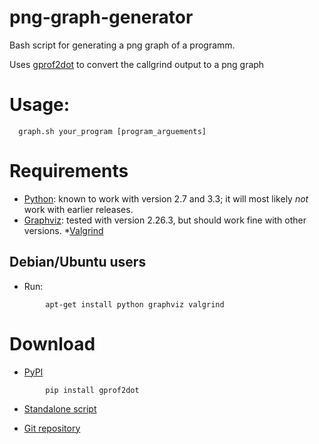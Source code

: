 # png-graph-generator
Bash script for generating a png graph of a programm. 

Uses [gprof2dot](https://github.com/jrfonseca/gprof2dot) to convert the callgrind output to a png graph


# Usage:

```
  graph.sh your_program [program_arguements]
```

# Requirements

  * [Python](http://www.python.org/download/): known to work with version 2.7 and 3.3; it will most likely _not_ work with earlier releases.
  * [Graphviz](http://www.graphviz.org/Download.php): tested with version 2.26.3, but should work fine with other versions.
  *[Valgrind](http://valgrind.org/)
  

## Debian/Ubuntu users

  * Run:

```
        apt-get install python graphviz valgrind
```


# Download

  * [PyPI](https://pypi.python.org/pypi/gprof2dot/)

```
        pip install gprof2dot
```

  * [Standalone script](https://raw.githubusercontent.com/jrfonseca/gprof2dot/master/gprof2dot.py)

  * [Git repository](https://github.com/jrfonseca/gprof2dot)


